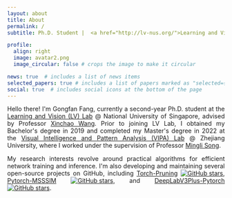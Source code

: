 ```yaml
---
layout: about
title: About
permalink: /
subtitle: Ph.D. Student |  <a href="http://lv-nus.org/">Learning and Vision Lab</a>  |  <a href="https://nus.edu.sg/"> National University of Singapore</a>.

profile:
  align: right
  image: avatar2.png
  image_circular: false # crops the image to make it circular

news: true  # includes a list of news items
selected_papers: true # includes a list of papers marked as "selected={true}"
social: true  # includes social icons at the bottom of the page
---
```



<div style="text-align: justify;">
<p> Hello there! I'm Gongfan Fang, currently a second-year Ph.D. student at the <a href="http://lv-nus.org/">Learning and Vision (LV) Lab</a> @ National University of Singapore, advised by Professor <a href="https://sites.google.com/site/sitexinchaowang/">Xinchao Wang</a>. Prior to joining LV Lab, I obtained my Bachelor's degree in 2019 and completed my Master's degree in 2022 at the <a href="https://www.vipazoo.cn/">Visual Intelligence and Pattern Analysis (VIPA) Lab</a> @ Zhejiang University, where I worked under the supervision of Professor <a href="https://person.zju.edu.cn/en/msong">Mingli Song</a>. </p>

<p> My research interests revolve around practical algorithms for efficient network training and inference. I'm also developing and maintaining several open-source projects on GitHub, including <a href="https://github.com/VainF/Torch-Pruning">Torch-Pruning</a> <a href="https://github.com/VainF/Torch-Pruning"><img src="https://img.shields.io/github/stars/VainF/Torch-Pruning.svg?style=social&label=Star" alt="GitHub stars"></a>, <a href="https://github.com/VainF/Pytorch-MSSSIM">Pytorch-MSSSIM</a> <a href="https://github.com/VainF/Pytorch-MSSSIM"><img src="https://img.shields.io/github/stars/VainF/Pytorch-MSSSIM.svg?style=social&label=Star" alt="GitHub stars"></a>, and 
    <a href="https://github.com/VainF/DeepLabV3Plus-Pytorch">DeepLabV3Plus-Pytorch</a> <a href="https://github.com/VainF/DeepLabV3Plus-Pytorch"><img src="https://img.shields.io/github/stars/VainF/DeepLabV3Plus-Pytorch.svg?style=social&label=Star" alt="GitHub stars"></a>. </p>
</div>
